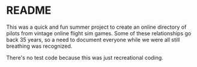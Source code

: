 # README #

This was a quick and fun summer project to create an online directory of pilots from vintage
online flight sim games. Some of these relationships go back 35 years, so a need to document
everyone while we were all still breathing was recognized.

There's no test code because this was just recreational coding. 
